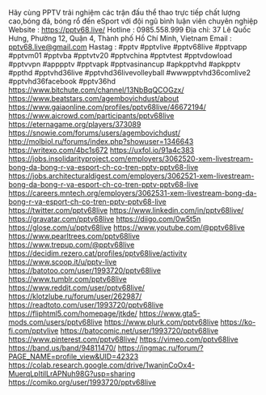 Hãy cùng PPTV trải nghiệm các trận đấu thể thao trực tiếp chất lượng cao,bóng đá, bóng rổ đến eSport với đội ngũ bình luận viên chuyên nghiệp
Website : https://pptv68.live/
Hotline : 0985.558.999
Địa chỉ: 37 Lê Quốc Hưng, Phường 12, Quận 4, Thành phố Hồ Chí Minh, Vietnam
Email : pptv68.live@gmail.com
Hastag : #pptv #pptvlive #pptv68live #pptvapp #pptvm01 #pptvba #pptvtv20 #pptvchina #pptvtest #pptvdowload #pptvvpn #apppptv #pptvapk #pptvasinancup #apkpptvhd #apkpptv #ppthd #pptvhd36live #pptvhd36livevolleyball #wwwpptvhd36comlive2 #pptvhd36facebook #pptv36hd 
https://www.bitchute.com/channel/13NbBqQCOGzx/
https://www.beatstars.com/agembovichdust/about
https://www.gaiaonline.com/profiles/pptv68live/46672194/
https://www.aicrowd.com/participants/pptv68live
https://eternagame.org/players/373089
https://snowie.com/forums/users/agembovichdust/
http://molbiol.ru/forums/index.php?showuser=1346643
https://writexo.com/4bc1s672
https://uxfol.io/91a4c383
https://jobs.insolidarityproject.com/employers/3062520-xem-livestream-bong-da-bong-r-va-esport-ch-co-tren-pptv-pptv68-live
https://jobs.architecturaldigest.com/employers/3062521-xem-livestream-bong-da-bong-r-va-esport-ch-co-tren-pptv-pptv68-live
https://careers.mntech.org/employers/3062531-xem-livestream-bong-da-bong-r-va-esport-ch-co-tren-pptv-pptv68-live
https://twitter.com/pptv68live
https://www.linkedin.com/in/pptv68live/
https://gravatar.com/pptv68live
https://diigo.com/0w5t5n
https://glose.com/u/pptv68live
https://www.youtube.com/@pptv68live
https://www.pearltrees.com/pptv68live
https://www.trepup.com/@pptv68live
https://decidim.rezero.cat/profiles/pptv68live/activity
https://www.scoop.it/u/pptv-live
https://batotoo.com/user/1993720/pptv68live
https://www.tumblr.com/pptv68live
https://www.reddit.com/user/pptv68live/
https://klotzlube.ru/forum/user/262987/
https://readtoto.com/user/1993720/pptv68live
https://fliphtml5.com/homepage/jtkde/
https://www.gta5-mods.com/users/pptv68live
https://www.plurk.com/pptv68live
https://ko-fi.com/pptvlive
https://batocomic.net/user/1993720/pptv68live
https://www.pinterest.com/pptv68live/
https://vimeo.com/pptv68live
https://band.us/band/94811470/
https://ingmac.ru/forum/?PAGE_NAME=profile_view&UID=42323
https://colab.research.google.com/drive/1wanjnCoOx4-MuerqLpItilLrAPNuh98G?usp=sharing
https://comiko.org/user/1993720/pptv68live


